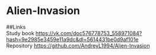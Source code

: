 # Alien-Invasion  
##Links  
Study book https://vk.com/doc576778753_558971084?hash=9e2985e3459e11a9dc&dl=5614431be0d9af101e  
Repository https://github.com/AndreyL1994/Alien-Invasion  
